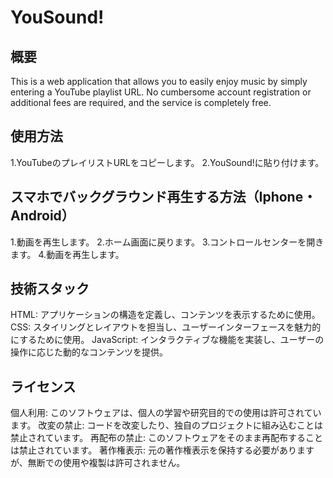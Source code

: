 # YouSound!
## 概要
This is a web application that allows you to easily enjoy music by simply entering a YouTube playlist URL. 
No cumbersome account registration or additional fees are required, and the service is completely free.

## 使用方法
1.YouTubeのプレイリストURLをコピーします。
2.YouSound!に貼り付けます。

## スマホでバックグラウンド再生する方法（Iphone・Android）
1.動画を再生します。
2.ホーム画面に戻ります。
3.コントロールセンターを開きます。
4.動画を再生します。

## 技術スタック
HTML: アプリケーションの構造を定義し、コンテンツを表示するために使用。
CSS: スタイリングとレイアウトを担当し、ユーザーインターフェースを魅力的にするために使用。
JavaScript: インタラクティブな機能を実装し、ユーザーの操作に応じた動的なコンテンツを提供。

## ライセンス
個人利用: このソフトウェアは、個人の学習や研究目的での使用は許可されています。
改変の禁止: コードを改変したり、独自のプロジェクトに組み込むことは禁止されています。
再配布の禁止: このソフトウェアをそのまま再配布することは禁止されています。
著作権表示: 元の著作権表示を保持する必要がありますが、無断での使用や複製は許可されません。

